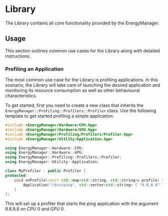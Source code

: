 # Library

The Library contains all core functionality provided by the EnergyManager.

## Usage

This section outlines common use cases for the Library along with detailed instructions.

### Profiling an Application

The most common use case for the Library is profiling applications.
In this scenario, the Library will take care of launching the desired application and monitoring its resource consumption as well as other behavioural characteristics.

To get started, first you need to create a new class that inherits the `EnergyManager::Profiling::Profilers::Profiler` class.
Use the following template to get started profiling a simple application:
```c++
#include <EnergyManager/Hardware/CPU.hpp>
#include <EnergyManager/Hardware/GPU.hpp>
#include <EnergyManager/Profiling/Profilers/Profiler.hpp>
#include <EnergyManager/Utility/Application.hpp>

using EnergyManager::Hardware::CPU;
using EnergyManager::Hardware::GPU;
using EnergyManager::Profiling::Profilers::Profiler;
using EnergyManager::Utility::Application;

class MyProfiler : public Profiler {
protected:
    void onProfile(const std::map<std::string, std::string>& profile) final {
        Application("/bin/ping", std::vector<std::string> { "8.8.8.8" }, { CPU::getCPU(0) }, GPU::getGPU(0), true, true, true).run();
    }
};
```

This will set up a profiler that starts the ping application with the argument 8.8.8.8 on CPU 0 and GPU 0.